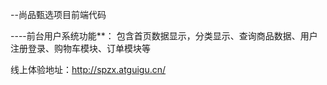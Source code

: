 --尚品甄选项目前端代码

----前台用户系统功能**： 包含首页数据显示，分类显示、查询商品数据、用户注册登录、购物车模块、订单模块等

线上体验地址：http://spzx.atguigu.cn/
